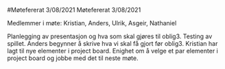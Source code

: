 #Møtefererat 3/08/2021
Møtefererat 3/08/2021

Medlemmer i møte: Kristian, Anders, Ulrik, Asgeir, Nathaniel

Planlegging av presentasjon og hva som skal gjøres til oblig3. Testing av spillet.
Anders begynner å skrive hva vi skal få gjort før oblig3. Kristian har lagt til nye elementer i project board. 
Enighet om å velge et par elementer i project board og jobbe med det til neste møte.